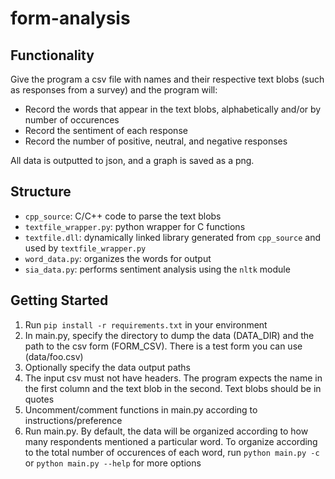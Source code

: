 # form-analysis
## Functionality
Give the program a csv file with names and their respective text blobs (such as responses from a survey) and the program will:
- Record the words that appear in the text blobs, alphabetically and/or by number of occurences
- Record the sentiment of each response
- Record the number of positive, neutral, and negative responses

All data is outputted to json, and a graph is saved as a png.
## Structure
- ```cpp_source```: C/C++ code to parse the text blobs 
- ```textfile_wrapper.py```: python wrapper for C functions
- ```textfile.dll```: dynamically linked library generated from ```cpp_source``` and used by ```textfile_wrapper.py```
- ```word_data.py```: organizes the words for output
- ```sia_data.py```: performs sentiment analysis using the ```nltk``` module
## Getting Started
1. Run ```pip install -r requirements.txt``` in your environment
2. In main.py, specify the directory to dump the data (DATA_DIR) and the path to the csv form (FORM_CSV). There is a test form you can use (data/foo.csv)
3. Optionally specify the data output paths
4. The input csv must not have headers. The program expects the name in the first column and the text blob in the second. Text blobs should be in quotes
5. Uncomment/comment functions in main.py according to instructions/preference
6. Run main.py. By default, the data will be organized according to how many respondents mentioned a particular word. To organize according to the total number of occurences of each word, run ```python main.py -c``` or ```python main.py --help``` for more options
